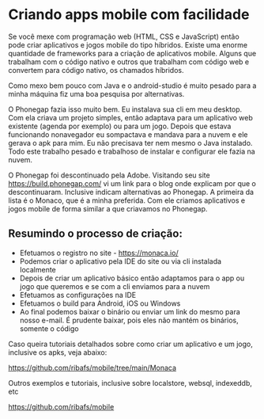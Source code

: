 # Criando apps mobile com facilidade

Se você mexe com programação web (HTML, CSS e JavaScript) então pode criar aplicativos e jogos mobile do tipo híbridos. Existe uma enorme quantidade de frameworks para a criação de aplicativos mobile. Alguns que trabalham com o código nativo e outros que trabalham com código web e convertem para código nativo, os chamados híbridos.

Como mexo bem pouco com Java e o android-studio é muito pesado para a minha máquina fiz uma boa pesquisa por alternativas.

O Phonegap fazia isso muito bem. Eu instalava sua cli em meu desktop. Com ela criava um projeto simples, então adaptava para um aplicativo web existente (agenda por exemplo) ou para um jogo. Depois que estava funcionando nonavegador eu sompactava e mandava para a nuvem e ele gerava o apk para mim. Eu não precisava ter nem mesmo o Java instalado. Todo este trabalho pesado e trabalhoso de instalar e configurar ele fazia na nuvem.

O Phonegap foi descontinuado pela Adobe. Visitando seu site https://build.phonegap.com/ vi um link para o blog onde explicam por que o descontinuaram. Inclusive indicam alternativas ao Phonegap. A primeira da lista é o Monaco, que é a minha preferida. Com ele criamos aplicativos e jogos mobile de forma similar a que criavamos no Phonegap.

## Resumindo o processo de criação:

- Efetuamos o registro no site - https://monaca.io/
- Podemos criar o aplicativo pela IDE do site ou via cli instalada localmente
- Depois de criar um aplicativo básico então adaptamos para o app ou jogo que queremos e se com a cli enviamos para a nuvem
- Efetuamos as configurações na IDE
- Efetuamos o build para Android, iOS ou Windows
- Ao final podemos baixar o binário ou enviar um link do mesmo para nosso e-mail. É prudente baixar, pois eles não mantém os binários, somente o código

Caso queira tutoriais detalhados sobre como criar um aplicativo e um jogo, inclusive os apks, veja abaixo:

https://github.com/ribafs/mobile/tree/main/Monaca

Outros exemplos e tutoriais, inclusive sobre localstore, websql, indexeddb, etc

https://github.com/ribafs/mobile
